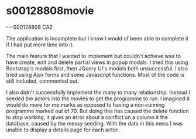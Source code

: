 s00128808movie
==============
---S00128808 CA2

The application is incomplete but I know I would of been able to complete it if I had put more time into it.

The main feature that I wanted to implement but couldn't achieve was to have create, edit and delete partial views in popup modals.
I tried this using Bootstrap's modals first, then JQuery UI's modals both unsuccessful. I also tried using Ajax forms
and some Javascript functions. Most of the code is still included, commented out.

I also didn't successfully implement the many to many relationship. Instead I seeded the actors into the movies to get the 
programme to run. I imagined it would do more for me marks as opposed to having a non-running programme marked out of 70.
But doing this has caused the delete function to stop working, it gives an error about a conflict on a column it the 
database, caused by the messy seeding. With the data in this mess I was unable to display a details page for each actor.

